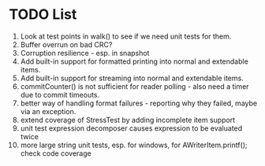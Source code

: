 # TODO List
1. Look at test points in walk() to see if we need unit tests for them.
2. Buffer overrun on bad CRC?
3. Corruption resilience - esp. in snapshot
4. Add built-in support for formatted printing into normal and extendable items.
5. Add built-in support for streaming into normal and extendable items.
6. commitCounter() is not sufficient for reader polling - also need a timer due to commit timeouts.
7. better way of handling format failures - reporting why they failed, maybe via an exception.
8. extend coverage of StressTest by adding incomplete item support
9. unit test expression decomposer causes expression to be evaluated twice
10. more large string unit tests, esp. for windows, for AWriterItem.printf(); check code coverage